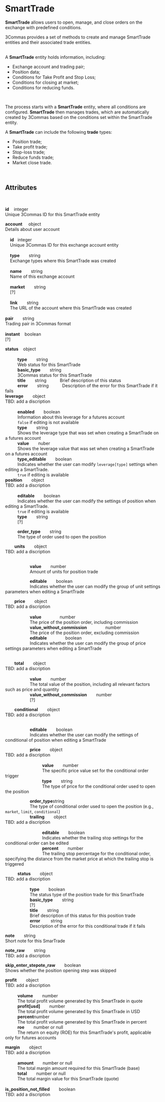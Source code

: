 # SmartTrade<br>

**SmartTrade** allows users to open, manage, and close orders on the exchange with predefined conditions.<br>

3Commas provides a set of methods to create and manage SmartTrade entities and their associated trade entities.<br>
<br>

A **SmartTrade** entity holds information, including:<br>
* Exchange account and trading pair;
* Position data;
* Conditions for Take Profit and Stop Loss;
* Conditions for closing at market;
* Conditions for reducing funds.<br>
<br>

The process starts with a **SmartTrade** entity, where all conditions are configured. **SmartTrade** then manages trades, which are automatically created by 3Commas based on the conditions set within the SmartTrade entity.

A **SmartTrade** can include the following **trade** types:<br>

* Position trade;
* Take profit trade;
* Stop-loss trade;
* Reduce funds trade;
* Market close trade.<br>
<br>


## Attributes<br>

<br>

<strong>id</strong>&nbsp;&nbsp;&nbsp;&nbsp;integer<br>
Unique 3Commas ID for this SmartTrade entity<br>

<strong>account</strong>&nbsp;&nbsp;&nbsp;&nbsp;&nbsp;</span>object<br>Details about user account<br><br>
&nbsp;&nbsp;&nbsp;&nbsp;<strong>id</strong>&nbsp;&nbsp;&nbsp;</span>integer<br>
&nbsp;&nbsp;&nbsp;&nbsp;Unique 3Commas ID for this exchange account entity<br><br>
&nbsp;&nbsp;&nbsp;&nbsp;<strong>type</strong><span style="margin-left: 30px;"></span>string<br>
&nbsp;&nbsp;&nbsp;&nbsp;Exchange types where this SmartTrade was created<br><br>
&nbsp;&nbsp;&nbsp;&nbsp;<strong>name</strong><span style="margin-left: 30px;"></span>string<br> 
&nbsp;&nbsp;&nbsp;&nbsp;Name of this exchange account<br><br>
&nbsp;&nbsp;&nbsp;&nbsp;<strong>market</strong><span style="margin-left: 30px;"></span>string<br>
&nbsp;&nbsp;&nbsp;&nbsp;[?]<br><br>
&nbsp;&nbsp;&nbsp;&nbsp;<strong>link</strong><span style="margin-left: 30px;"></span>string<br>
&nbsp;&nbsp;&nbsp;&nbsp;The URL of the account where this SmartTrade was created<br><br>
<strong>pair</strong><span style="margin-left: 30px;"></span>string<br>
Trading pair in 3Commas format<br><br>
<strong>instant</strong>&nbsp;&nbsp;&nbsp;&nbsp;</span>boolean<br>
[?] <br>

<strong>status</strong>&nbsp;&nbsp;&nbsp;&nbsp;</span>object<br><br>
<span style="margin-left: 40px;"><strong>type</strong><span style="margin-left: 30px;">string<br> 
<span style="margin-left: 40px;">Web status for this SmartTrade<br>
<span style="margin-left: 40px;"><strong>basic_type</strong><span style="margin-left: 30px;">string<br>
<span style="margin-left: 40px;">3Commas status for this SmartTrade<br>
<span style="margin-left: 40px;"><strong>title</strong><span style="margin-left: 30px;">string 
<span style="margin-left: 40px;">Brief description of this status<br>
<span style="margin-left: 40px;"><strong>error</strong><span style="margin-left: 30px;">string 
<span style="margin-left: 40px;">Description of the error for this SmartTrade if it fails<br>
<strong>leverage</strong><span style="margin-left: 30px;"></span>object<br>TBD: add a discription<br><br>
<span style="margin-left: 40px;"><strong>enabled</strong><span style="margin-left: 30px;">boolean<br>
<span style="margin-left: 40px;">Information about this leverage for a futures account<br>
<span style="margin-left: 40px;">`false` if editing is not available<br>
<span style="margin-left: 40px;"><strong>type</strong><span style="margin-left: 30px;">string<br> 
<span style="margin-left: 40px;">Shows the leverage type that was set when creating a SmartTrade on a futures account<br>
<span style="margin-left: 40px;"><strong>value</strong><span style="margin-left: 30px;">nuber<br> 
<span style="margin-left: 40px;">Shows the leverage value that was set when creating a SmartTrade on a futures account<br>
<span style="margin-left: 40px;"><strong>type_editable</strong><span style="margin-left: 30px;">boolean<br> 
<span style="margin-left: 40px;">Indicates whether the user can modify `leverage[type]` settings when editing a SmartTrade.<br>
<span style="margin-left: 40px;">`true` if editing is available<br>
<strong>position</strong><span style="margin-left: 30px;"></span>object<br>TBD: add a discription<br><br>
<span style="margin-left: 40px;"><strong>editable</strong><span style="margin-left: 30px;">boolean<br>
<span style="margin-left: 40px;">Indicates whether the user can modify the settings of position when editing a SmartTrade.<br><span style="margin-left: 40px;">`true` if editing is available<br>
<span style="margin-left: 40px;"><strong>type</strong><span style="margin-left: 30px;">string<br>
<span style="margin-left: 40px;">[?]<br>

<span style="margin-left: 40px;"><strong>order_type</strong><span style="margin-left: 30px;">string<br>
<span style="margin-left: 40px;">The type of order used to open the position<br>

<span style="margin-left: 30px;"><strong>units</strong><span style="margin-left: 30px;"></span>object<br>TBD: add a discription<br><br>

<span style="margin-left: 80px;"><strong>value</strong><span style="margin-left: 30px;">number<br>
<span style="margin-left: 80px;">Amount of units for position trade<br>

<span style="margin-left: 80px;"><strong>editable</strong><span style="margin-left: 30px;">boolean<br>
<span style="margin-left: 80px;">Indicates whether the user can modify the group of unit settings parameters when editing a SmartTrade<br>



<span style="margin-left: 30px;"><strong>price</strong><span style="margin-left: 30px;"></span>object<br>TBD: add a discription<br><br>
<span style="margin-left: 80px;"><strong>value</strong><span style="margin-left: 60px;">number<br>
<span style="margin-left: 80px;">The price of the position order, including commission<br>
<span style="margin-left: 80px;"><strong>value_without_commission</strong><span style="margin-left: 60px;">number<br>
<span style="margin-left: 80px;">The price of the position order, excluding commission<br>
<span style="margin-left: 80px;"><strong>editable</strong><span style="margin-left: 60px;">boolean<br>
<span style="margin-left: 80px;">Indicates whether the user can modify the group of price settings parameters when editing a SmartTrade<br>
<br>


<span style="margin-left: 30px;"><strong>total</strong><span style="margin-left: 30px;"></span>object<br>TBD: add a discription<br><br>
<span style="margin-left: 80px;"><strong>value</strong><span style="margin-left: 30px;">number<br>
<span style="margin-left: 80px;">The total value of the position, including all relevant factors such as price and quantity<br>
<span style="margin-left: 80px;"><strong>value_without_commission</strong><span style="margin-left: 30px;">number<br>
<span style="margin-left: 80px;"> [?] <br>



<span style="margin-left: 30px;"><strong>conditional</strong><span style="margin-left: 30px;"></span>object<br>TBD: add a discription<br><br>

<span style="margin-left: 80px;"><strong>editable</strong><span style="margin-left: 30px;">boolean<br>
<span style="margin-left: 80px;">Indicates whether the user can modify the settings of conditional of position when editing a SmartTrade<br>

<span style="margin-left: 80px;"><strong>price</strong><span style="margin-left: 30px;"></span>object<br>TBD: add a discription<br><br>
<span style="margin-left: 120px;"><strong>value</strong><span style="margin-left: 30px;"></span>number<br>
<span style="margin-left: 120px;">The specific price value set for the conditional order trigger<br>
<span style="margin-left: 120px;"><strong>type</strong><span style="margin-left: 30px;">string<br>
<span style="margin-left: 120px;">The type of price for the conditional order used to open the position<br>


<span style="margin-left: 80px;"><strong>order_type</strong>string<br>
<span style="margin-left: 80px;">The type of conditional order used to open the position (e.g., `market`, `limit`, `conditional`)<br>
<span style="margin-left: 80px;"><strong>trailing</strong><span style="margin-left: 30px;"></span>object<br>TBD: add a discription<br><br>
<span style="margin-left: 120px;"><strong>editable</strong><span style="margin-left: 30px;">boolean<br>
<span style="margin-left: 120px;">Indicates whether the trailing stop settings for the conditional order can be edited<br>
<span style="margin-left: 120px;"><strong>percent</strong><span style="margin-left: 30px;">number<br>
<span style="margin-left: 120px;">The trailing stop percentage for the conditional order, specifying the distance from the market price at which the trailing stop is triggered<br>



<span style="margin-left: 40px;"><strong>status</strong><span style="margin-left: 30px;"></span>object<br>TBD: add a discription<br><br>
<span style="margin-left: 80px;"><strong>type</strong><span style="margin-left: 30px;">boolean<br>
<span style="margin-left: 80px;">The status type of the position trade for this SmartTrade<br>
<span style="margin-left: 80px;"><strong>basic_type</strong><span style="margin-left: 30px;">string<br>
<span style="margin-left: 80px;">[?]<br>
<span style="margin-left: 80px;"><strong>title</strong><span style="margin-left: 30px;">string<br>
<span style="margin-left: 80px;">Brief description of this status for this position trade<br>
<span style="margin-left: 80px;"><strong>error</strong> <span style="margin-left: 30px;">string<br>
<span style="margin-left: 80px;">Description of the error for this conditional trade if it fails<br>


<strong>note</strong><span style="margin-left: 30px;"></span>string<br>
Short note for this SmarTrade <br>

<strong>note_raw</strong><span style="margin-left: 30px;"></span>string<br>
TBD: add a discription <br>

<strong>skip_enter_stepote_raw</strong><span style="margin-left: 30px;"></span>boolean<br>
Shows whether the position opening step was skipped<br>

<strong>profit</strong><span style="margin-left: 30px;"></span>object<br>TBD: add a discription<br><br>
<span style="margin-left: 40px;"><strong>volume</strong><span style="margin-left: 30px;">number<br>
<span style="margin-left: 40px;">The total profit volume generated by this SmartTrade in quote<br>
<span style="margin-left: 40px;"><strong>profit[usd]</strong><span style="margin-left: 30px;">number<br> 
<span style="margin-left: 40px;">The total profit volume generated by this SmartTrade in USD<br>
<span style="margin-left: 40px;"><strong>percent</strong>number<span style="margin-left: 30px;"><br>
<span style="margin-left: 40px;">The total profit volume generated by this SmartTrade in percent<br>
<span style="margin-left: 40px;"><strong>roe</strong><span style="margin-left: 30px;">number or null<span style="margin-left: 30px;"><br>
<span style="margin-left: 40px;">The return on equity (ROE) for this SmartTrade's profit, applicable only for futures accounts<br>



<strong>margin</strong><span style="margin-left: 30px;"></span>object<br>TBD: add a discription<br><br>
<span style="margin-left: 40px;"><strong>amount</strong><span style="margin-left: 30px;">number or null<br>
<span style="margin-left: 40px;">The total margin amount required for this SmartTrade (base)<br>
<span style="margin-left: 40px;"><strong>total</strong><span style="margin-left: 30px;">number or null<br>
<span style="margin-left: 40px;">The total margin value for this SmartTrade (quote)<br>
<br>
<strong>is_position_not_filled</strong><span style="margin-left: 30px;"></span>boolean<br>
TBD: add a discription <br>